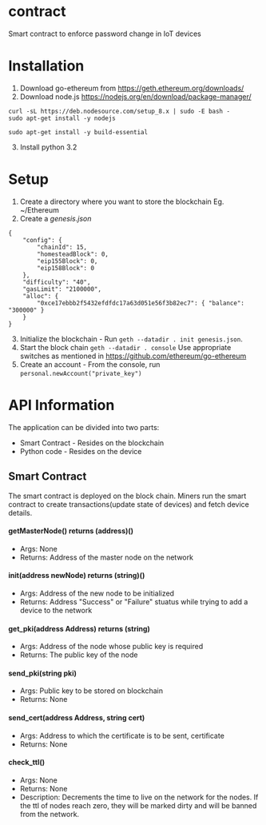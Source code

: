 # contract

Smart contract to enforce password change in IoT devices

# Installation
1. Download go-ethereum from https://geth.ethereum.org/downloads/
2. Download node.js https://nodejs.org/en/download/package-manager/
```linux
curl -sL https://deb.nodesource.com/setup_8.x | sudo -E bash -
sudo apt-get install -y nodejs
```
```
sudo apt-get install -y build-essential
```
3. Install python 3.2

# Setup
1. Create a directory where you want to store the blockchain Eg. ~/Ethereum
2. Create a *genesis.json*
```
{
    "config": {
        "chainId": 15,
        "homesteadBlock": 0,
        "eip155Block": 0,
        "eip158Block": 0
    },
    "difficulty": "40",
    "gasLimit": "2100000",
    "alloc": {
        "0xce17ebbb2f5432efdfdc17a63d051e56f3b82ec7": { "balance": "300000" }
    }
}
```
3. Initialize the blockchain - Run ```geth --datadir . init genesis.json```.
4. Start the block chain ```geth --datadir . console```
Use appropriate switches as mentioned in https://github.com/ethereum/go-ethereum
5. Create an account - From the console, run ```personal.newAccount("private_key")```

# API Information
The application can be divided into two parts:
* Smart Contract - Resides on the blockchain
* Python code - Resides on the device

## Smart Contract
The smart contract is deployed on the block chain. Miners run the smart contract to create transactions(update state of devices) and fetch device details.

#### getMasterNode() returns (address)()
* Args: None
* Returns: Address of the master node on the network

#### init(address newNode) returns (string)()
* Args: Address of the new node to be initialized
* Returns: Address "Success" or "Failure" stuatus while trying to add a device to the network

#### get_pki(address Address) returns (string)
* Args: Address of the node whose public key is required
* Returns: The public key of the node

#### send_pki(string pki)
* Args: Public key to be stored on blockchain
* Returns: None

#### send_cert(address Address, string cert)
* Args: Address to which the certificate is to be sent, certificate
* Returns: None

#### check_ttl()
* Args: None
* Returns: None
* Description: Decrements the time to live on the network for the nodes. If the ttl of nodes reach zero, they will be marked dirty and will be banned from the network.
